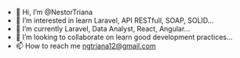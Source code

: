 - 👋 Hi, I’m @NestorTriana
- 👀 I’m interested in learn Laravel, API RESTfull, SOAP, SOLID...
- 🌱 I’m currently Laravel, Data Analyst, React, Angular...
- 💞️ I’m looking to collaborate on learn good development practices...
- 📫 How to reach me ngtriana12@gmail.com

<!---
ijohannes/ijohannes is a ✨ special ✨ repository because its `README.md` (this file) appears on your GitHub profile.
You can click the Preview link to take a look at your changes.
--->
